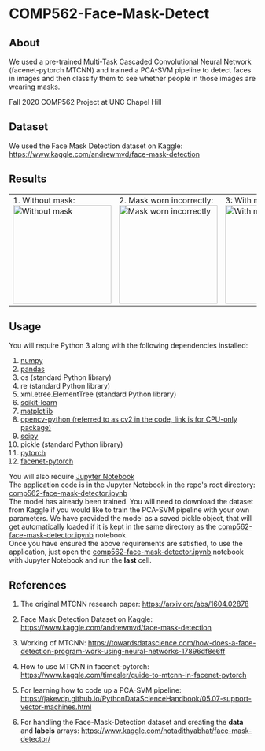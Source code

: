 # COMP562-Face-Mask-Detect

## About

We used a pre-trained Multi-Task Cascaded Convolutional Neural Network (facenet-pytorch MTCNN) and trained a PCA-SVM pipeline to detect faces in images and then classify them to see whether people in those images are wearing masks.

Fall 2020 COMP562 Project at UNC Chapel Hill

## Dataset

We used the Face Mask Detection dataset on Kaggle: https://www.kaggle.com/andrewmvd/face-mask-detection

## Results
<table>
  <tr>
<td>
1. Without mask:<br>
<img src="https://github.com/aannirajpatel/COMP562-Face-Mask-Detect/raw/main/result-face-no-mask.png" alt="Without mask" title="Without mask" width="200">
</td>
<td>
2. Mask worn incorrectly:<br>
<img src="https://raw.githubusercontent.com/aannirajpatel/COMP562-Face-Mask-Detect/main/result-mask-worn-incorrect.png" alt="Mask worn incorrectly" title="Mask worn incorrectly" width="200">
</td>
<td>
3: With mask:<br>
<img src="https://github.com/aannirajpatel/COMP562-Face-Mask-Detect/raw/main/result-face-with-mask.png" alt="With mask" title="With mask" width="200">
</td>
  </tr>
</table>

## Usage

You will require Python 3 along with the following dependencies installed:
1. [numpy](https://numpy.org/install/)
2. [pandas](https://pandas.pydata.org/pandas-docs/stable/getting_started/install.html#installing-from-pypi)
3. os (standard Python library)
4. re (standard Python library)
5. xml.etree.ElementTree (standard Python library)
6. [scikit-learn](https://scikit-learn.org/stable/install.html)
7. [matplotlib](https://matplotlib.org/3.3.2/users/installing.html)
8. [opencv-python (referred to as cv2 in the code, link is for CPU-only package)](https://pypi.org/project/opencv-python/)
9. [scipy](https://www.scipy.org/install.html)
10. pickle (standard Python library)
11. [pytorch](https://pytorch.org/get-started/locally/)
12. [facenet-pytorch](https://pypi.org/project/facenet-pytorch/)

You will also require [Jupyter Notebook](https://jupyter.org/install)
<br>
The application code is in the Jupyter Notebook in the repo's root directory: [comp562-face-mask-detector.ipynb](https://github.com/aannirajpatel/COMP562-Face-Mask-Detect/blob/main/comp562-face-mask-detector.ipynb)
<br>
The model has already been trained. You will need to download the dataset from Kaggle if you would like to train the PCA-SVM pipeline with your own parameters. We have provided the model as a saved pickle object, that will get automatically loaded if it is kept in the same directory as the [comp562-face-mask-detector.ipynb](https://github.com/aannirajpatel/COMP562-Face-Mask-Detect/blob/main/comp562-face-mask-detector.ipynb) notebook.
<br>
Once you have ensured the above requirements are satisfied, to use the application, just open the [comp562-face-mask-detector.ipynb](https://github.com/aannirajpatel/COMP562-Face-Mask-Detect/blob/main/comp562-face-mask-detector.ipynb) notebook with Jupyter Notebook and run the **last** cell.

## References

1. The original MTCNN research paper: https://arxiv.org/abs/1604.02878

2. Face Mask Detection Dataset on Kaggle: https://www.kaggle.com/andrewmvd/face-mask-detection

3. Working of MTCNN: https://towardsdatascience.com/how-does-a-face-detection-program-work-using-neural-networks-17896df8e6ff

4. How to use MTCNN in facenet-pytorch: https://www.kaggle.com/timesler/guide-to-mtcnn-in-facenet-pytorch

5. For learning how to code up a PCA-SVM pipeline: https://jakevdp.github.io/PythonDataScienceHandbook/05.07-support-vector-machines.html

6. For handling the Face-Mask-Detection dataset and creating the <b>data</b> and <b>labels</b> arrays: https://www.kaggle.com/notadithyabhat/face-mask-detector/
